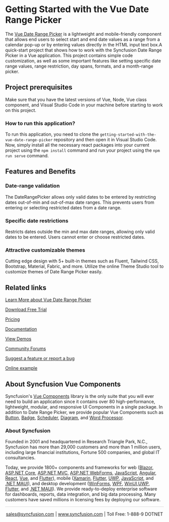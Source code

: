 # Getting Started with the Vue Date Range Picker

The [Vue Date Range Picker](https://www.syncfusion.com/vue-components/vue-date-range-picker?utm_source=github&utm_medium=listing&utm_campaign=vue-date-range-picker-github-samples) is a lightweight and mobile-friendly component that allows end users to select start and end date values as a range from a calendar pop-up or by entering values directly in the HTML input text box.A quick-start project that shows how to work with the Syncfusion Date Range Picker in a Vue application. This project contains simple code customization, as well as some important features like setting specific date range values, range restriction, day spans, formats, and a month-range picker.

## Project prerequisites

Make sure that you have the latest versions of Vue, Node, Vue class component, and Visual Studio Code in your machine before starting to work on this project.

### How to run this application?

To run this application, you need to clone the `getting-started-with-the-vue-date-range-picker` repository and then open it in Visual Studio Code. Now, simply install all the necessary react packages into your current project using the `npm install` command and run your project using the `npm run serve` command.

## Features and Benefits

### Date-range validation

The DateRangePicker allows only valid dates to be entered by restricting dates out-of-min and out-of-max date ranges. This prevents users from entering or selecting restricted dates from a date range.

### Specific date restrictions

Restricts dates outside the min and max date ranges, allowing only valid dates to be entered. Users cannot enter or choose restricted dates.

### Attractive customizable themes

Cutting edge design with 5+ built-in themes such as Fluent, Tailwind CSS, Bootstrap, Material, Fabric, and more. Utilize the online Theme Studio tool to customize themes of Date Range Picker easily.

## Related links
[Learn More about Vue Date Range Picker](https://www.syncfusion.com/vue-components/vue-date-range-picker?utm_source=github&utm_medium=listing&utm_campaign=vue-date-range-picker-github-samples)

[Download Free Trial](https://www.syncfusion.com/account/manage-trials/downloads?utm_source=github&utm_medium=listing&utm_campaign=vue-date-range-picker-github-samples)

[Pricing](https://www.syncfusion.com/sales/teamlicense?utm_source=github&utm_medium=listing&utm_campaign=vue-date-range-picker-github-samples)

[Documentation](https://ej2.syncfusion.com/vue/documentation/daterangepicker/getting-started?utm_source=github&utm_medium=listing&utm_campaign=vue-date-range-picker-github-samples)

[View Demos](https://github.com/SyncfusionExamples/getting-started-with-the-vue-date-range-picker?utm_source=github&utm_medium=listing&utm_campaign=vue-date-range-picker-github-samples)

[Community Forums](https://www.syncfusion.com/forums/vue-components?utm_source=github&utm_medium=listing&utm_campaign=vue-date-range-picker-github-samples)

[Suggest a feature or report a bug](https://www.syncfusion.com/feedback/vue?utm_source=github&utm_medium=listing&utm_campaign=vue-date-range-picker-github-samples)

[Online example](https://ej2.syncfusion.com/vue/demos/#/bootstrap5/daterangepicker/default.html?utm_source=github&utm_medium=listing&utm_campaign=vue-date-range-picker-github-samples)


## About Syncfusion Vue Components

Syncfusion's [Vue Components](https://www.syncfusion.com/vue-components?utm_source=github&utm_medium=listing&utm_campaign=vue-date-range-picker-github-samples) library is the only suite that you will ever need to build an application since it contains over 80 high-performance, lightweight, modular, and responsive UI Components in a single package. In addition to Date Range Picker, we provide popular Vue Components such as [Button](https://www.syncfusion.com/vue-components/vue-button?utm_source=github&utm_medium=listing&utm_campaign=vue-date-range-picker-github-samples), [Badge](https://www.syncfusion.com/vue-components/vue-badge?utm_source=github&utm_medium=listing&utm_campaign=vue-date-range-picker-github-samples), [Scheduler](https://www.syncfusion.com/vue-components/vue-scheduler?utm_source=github&utm_medium=listing&utm_campaign=vue-date-range-picker-github-samples), [Diagram](https://www.syncfusion.com/vue-components/vue-diagram?utm_source=github&utm_medium=listing&utm_campaign=vue-date-range-picker-github-samples), and [Word Processor](https://www.syncfusion.com/vue-components/vue-word-processor?utm_source=github&utm_medium=listing&utm_campaign=vue-date-range-picker-github-samples).


### About Syncfusion
Founded in 2001 and headquartered in Research Triangle Park, N.C., Syncfusion has more than 29,000 customers and more than 1 million users, including large financial institutions, Fortune 500 companies, and global IT consultancies.

Today, we provide 1800+ components and frameworks for web ([Blazor](https://www.syncfusion.com/blazor-components?utm_source=github&utm_medium=listing&utm_campaign=vue-date-range-picker-github-samples), [ASP.NET Core](https://www.syncfusion.com/aspnet-core-ui-controls?utm_source=github&utm_medium=listing&utm_campaign=vue-date-range-picker-github-samples), [ASP.NET MVC](https://www.syncfusion.com/aspnet-mvc-ui-controls?utm_source=github&utm_medium=listing&utm_campaign=vue-date-range-picker-github-samples), [ASP.NET WebForms](https://www.syncfusion.com/jquery/aspnet-webforms-ui-controls?utm_source=github&utm_medium=listing&utm_campaign=vue-date-range-picker-github-samples), [JavaScript](https://www.syncfusion.com/javascript-ui-controls?utm_source=github&utm_medium=listing&utm_campaign=vue-date-range-picker-github-samples), [Angular](https://www.syncfusion.com/angular-components?utm_source=github&utm_medium=listing&utm_campaign=vue-date-range-picker-github-samples), [React](https://www.syncfusion.com/react-components?utm_source=github&utm_medium=listing&utm_campaign=vue-date-range-picker-github-samples), [Vue](https://www.syncfusion.com/vue-components?utm_source=github&utm_medium=listing&utm_campaign=vue-date-range-picker-github-samples), and [Flutter](https://www.syncfusion.com/flutter-widgets?utm_source=github&utm_medium=listing&utm_campaign=vue-date-range-picker-github-samples)), mobile ([Xamarin](https://www.syncfusion.com/xamarin-ui-controls?utm_source=github&utm_medium=listing&utm_campaign=vue-date-range-picker-github-samples), [Flutter](https://www.syncfusion.com/flutter-widgets?utm_source=github&utm_medium=listing&utm_campaign=vue-date-range-picker-github-samples), [UWP](https://www.syncfusion.com/uwp-ui-controls?utm_source=github&utm_medium=listing&utm_campaign=vue-date-range-picker-github-samples), [JavaScript](https://www.syncfusion.com/javascript-ui-controls?utm_source=github&utm_medium=listing&utm_campaign=vue-date-range-picker-github-samples), and [.NET MAUI](https://www.syncfusion.com/maui-controls?utm_source=github&utm_medium=listing&utm_campaign=vue-date-range-picker-github-samples)), and desktop development ([WinForms](https://www.syncfusion.com/winforms-ui-controls?utm_source=github&utm_medium=listing&utm_campaign=vue-date-range-picker-github-samples), [WPF](https://www.syncfusion.com/wpf-controls?utm_source=github&utm_medium=listing&utm_campaign=vue-date-range-picker-github-samples), [WinUI](https://www.syncfusion.com/winui-controls?utm_source=github&utm_medium=listing&utm_campaign=vue-date-range-picker-github-samples),[UWP](https://www.syncfusion.com/uwp-ui-controls?utm_source=github&utm_medium=listing&utm_campaign=vue-date-range-picker-github-samples), [Flutter](https://www.syncfusion.com/flutter-widgets?utm_source=github&utm_medium=listing&utm_campaign=vue-date-range-picker-github-samples), and [.NET MAUI](https://www.syncfusion.com/maui-controls?utm_source=github&utm_medium=listing&utm_campaign=vue-date-range-picker-github-samples)). We provide ready-to-deploy enterprise software for dashboards, reports, data integration, and big data processing. Many customers have saved millions in licensing fees by deploying our software.

<hr style="height:0.3px;border:none;color:lightgrey;background-color:lightgrey;" />

<p align="center">
<a href="mailto:sales@syncfusion.com?Subject=Syncfusion Vue Grid - GitHub" target="_top">sales@syncfusion.com</a> | <a href="https://www.syncfusion.com?utm_source=github&utm_medium=listing&utm_campaign=vue-date-range-picker-github-samples)">www.syncfusion.com</a> | Toll Free: 1-888-9 DOTNET <br>
</p>